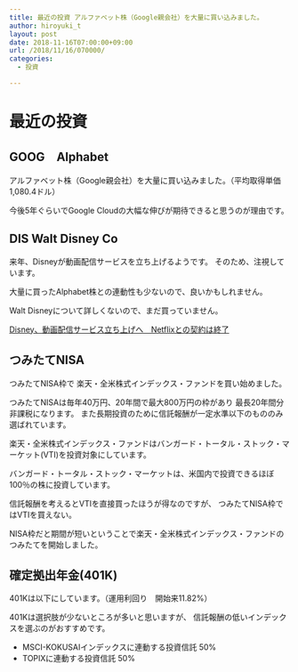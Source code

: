 ```yaml
---
title: 最近の投資 アルファベット株（Google親会社）を大量に買い込みました。
author: hiroyuki_t
layout: post
date: 2018-11-16T07:00:00+09:00
url: /2018/11/16/070000/
categories:
  - 投資

---
```


# 最近の投資

## GOOG　Alphabet
アルファベット株（Google親会社）を大量に買い込みました。（平均取得単価 1,080.4ドル）

今後5年ぐらいでGoogle Cloudの大幅な伸びが期待できると思うのが理由です。


## DIS Walt Disney Co
来年、Disneyが動画配信サービスを立ち上げるようです。
そのため、注視しています。

大量に買ったAlphabet株との連動性も少ないので、良いかもしれません。

Walt Disneyについて詳しくないので、まだ買っていません。

[Disney、動画配信サービス立ち上げへ　Netflixとの契約は終了](http://www.itmedia.co.jp/news/articles/1708/09/news051.html)


## つみたてNISA
つみたてNISA枠で
楽天・全米株式インデックス・ファンドを買い始めました。

つみたてNISAは毎年40万円、20年間で最大800万円の枠があり
最長20年間分　非課税になります。
また長期投資のために信託報酬が一定水準以下のもののみ選ばれています。

楽天・全米株式インデックス・ファンドはバンガード・トータル・ストック・マーケット(VTI)を投資対象にしています。

バンガード・トータル・ストック・マーケットは、米国内で投資できるほぼ100％の株に投資しています。


信託報酬を考えるとVTIを直接買ったほうが得なのですが、
つみたてNISA枠ではVTIを買えない。

NISA枠だと期間が短いということで楽天・全米株式インデックス・ファンドのつみたてを開始しました。


## 確定拠出年金(401K)
401Kは以下にしています。（運用利回り　開始来11.82%）

401Kは選択肢が少ないところが多いと思いますが、
信託報酬の低いインデックスを選ぶのがおすすめです。

- MSCI-KOKUSAIインデックスに連動する投資信託 50%
- TOPIXに連動する投資信託 50%










